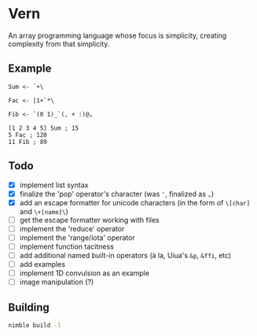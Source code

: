 # Vern

An array programming language whose focus is simplicity, creating complexity from that simplicity.

## Example

```
Sum <- `+\

Fac <- |1+`*\

Fib <- `(0 1)_`(, + :)@⌄

[1 2 3 4 5] Sum ; 15
5 Fac ; 120
11 Fib ; 89
```

## Todo

- [x] implement list syntax
- [x] finalize the 'pop' operator's character (was `'`, finalized as `⌄`)
- [x] add an escape formatter for unicode characters (in the form of `\[char]` and `\+[name]\`)
- [ ] get the escape formatter working with files
- [ ] implement the 'reduce' operator
- [ ] implement the 'range/iota' operator
- [ ] implement function tacitness
- [ ] add additional named built-in operators (à la, Uiua's `&p`, `&ffi`, etc)
- [ ] add examples
- [ ] implement 1D convulsion as an example
- [ ] image manipulation (?)

## Building

```bash
nimble build -l
```
